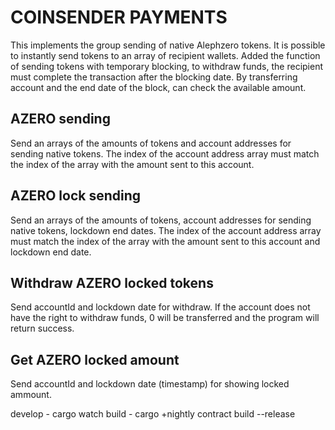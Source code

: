 # COINSENDER PAYMENTS

This implements the group sending of native Alephzero tokens.
It is possible to instantly send tokens to an array of recipient wallets.
Added the function of sending tokens with temporary blocking, to withdraw funds, the recipient must complete the transaction after the blocking date. By transferring account and the end date of the block, can check the available amount.

## AZERO sending
Send an arrays of the amounts of tokens and account addresses for sending native tokens.
The index of the account address array must match the index of the array with the amount sent to this account.

## AZERO lock sending
Send an arrays of the amounts of tokens, account addresses for sending native tokens, lockdown end dates.
The index of the account address array must match the index of the array with the amount sent to this account and lockdown end date.

## Withdraw AZERO locked tokens
Send accountId and lockdown date for withdraw. If the account does not have the right to withdraw funds, 0 will be transferred and the program will return success.

## Get AZERO locked amount
Send accountId and lockdown date (timestamp) for showing locked ammount.

develop - cargo watch
build - cargo +nightly contract build --release